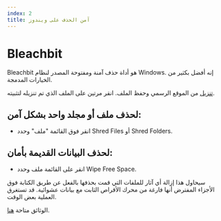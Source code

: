 ```yaml
---
index: 2
title: آمن الحذف على ويندوز
---
```

# Bleachbit

Bleachbit هو أداة حذف آمنة ومفتوحة المصدر لنظام Windows. إنه أفضل بكثير من الخيارات المدمجة.

[تنزيل](https://www.bleachbit.org/download/windows) من الموقع الرسمي وحفظ الملف. انقر مرتين على الملف الذي تم تنزيله لتثبيته.

## لحذف ملف أو مجلد واحد بشكل آمن:

*    انقر فوق القائمة "ملف" وحدد Shred Files أو Shred Folders.

## لحذف البيانات القديمة بأمان:

*   انقر على القائمة ملف وحدد Wipe Free Space.

سيحاول هذا إزالة أي آثار للملفات التي قمت بحذفها بالفعل عن طريق الكتابة فوق الأجزاء المفترض أنها فارغة من محرك الأقراص الثابت مع بيانات عشوائية. قد تستغرق العملية بعض الوقت.

الوثائق متاحة [هنا](https://docs.bleachbit.org/).